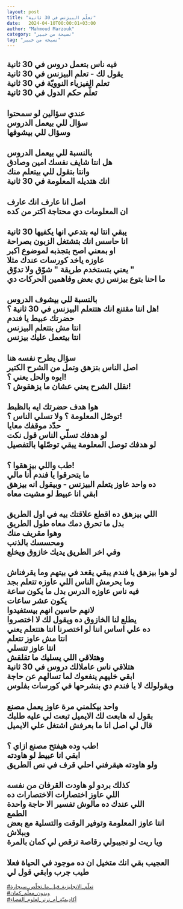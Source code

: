 ```yaml
---
layout: post
title: "تعلّم البيزنس في 30 ثانية"
date:   2024-04-10T00:00:01+03:00
author: "Mahmoud Marzouk"
category: "نصيحة من خبير"
tag: "نصيحة من خبير"
---
```



فيه ناس بتعمل دروس في 30 ثانية  
يقول لك - تعلم البيزنس في 30 ثانية  
تعلم الفيزياء النوويّة في 30 ثانية  
تعلّم حكم الدول في 30 ثانية  
-  
عندي سؤالين لو سمحتوا  
سؤال للي بيعمل الدروس  
وسؤال للي بيشوفها  
-  
بالنسبة للي بيعمل الدروس  
هل انتا شايف نفسك امين وصادق  
وانتا بتقول للي بيتعلم منك  
انك هتديله المعلومة في 30 ثانية  
-  
اصل انا عارف انك عارف  
ان المعلومات دي محتاجة اكتر من كده  
-  
يبقي انتا ليه بتدعي انها يكفيها 30 ثانية  
انا حاسس انك بتشتغل الزبون بصراحة  
او بمعني اصح بتجذبه لموضوع اكبر  
عاوزه ياخد كورسات عندك مثلا  
يعني بتستخدم طريقة " شوّق ولا تدوّق "  
ما احنا بتوع بيزنس زي بعض وفاهمين الحركات دي  
-  
بالنسبة للي بيشوف الدروس  
هل انتا مقتنع انك هتتعلم البيزنس في 30 ثانية ؟!  
حضرتك عبيط يا فندم  
انتا مش بتتعلم البيزنس  
انتا بيتعمل عليك بيزنس  
-  
سؤال يطرح نفسه هنا  
اصل الناس بتزهق وتمل من الشرح الكتير  
ايوه والحل يعني ؟!  
نقلل الشرح يعني عشان ما يزهقوش ؟!  
-  
هوا هدف حضرتك ايه بالظبط  
توصّل المعلومة ؟ ولا تسلي الناس ؟!  
حدّد موقفك معايا  
لو هدفك تسلّي الناس قول نكت  
لو هدفك توصل المعلومة يبقي توصّلها بالتفصيل  
-  
طب واللي بيزهقوا ؟!  
ما يتحرقوا يا فندم أنا مالي  
ده واحد عاوز يتعلم البيزنس - وبيقول انه بيزهق  
ابقي انا عبيط لو مشيت معاه  
-  
اللي بيزهق ده اقطع علاقتك بيه في اول الطريق  
بدل ما تحرق دمك معاه طول الطريق  
وهوا مقريف منك  
ومحسسك بالذنب  
وفي اخر الطريق يديك خازوق ويخلع  
-  
لو هوا بيزهق يا فندم يبقي يقعد في بيتهم وما
يقرفناش  
وما يحرمش الناس اللي عاوزه تتعلم بجد  
فيه ناس عاوزه الدرس بدل ما يكون ساعة  
يكون عشر ساعات  
لانهم حاسين انهم بيستفيدوا  
يطلع لنا الخازوق ده ويقول لك لا اختصروا  
ده علي اساس اننا لو اختصرنا انتا هتتعلم يعني  
انتا مش عاوز تتعلم  
انتا عاوز تتسلي  
وهتلاقي اللي يسليك ما تقلقش  
هتلاقي ناس عاملالك دروس في 30 ثانية  
ابقي خليهم ينفعوك لما تسالهم عن حاجة  
ويقولولك لا يا فندم دي بنشرحها في كورسات بفلوس  
-  
واحد بيكلمني مرة عاوز يعمل مصنع  
بقول له هابعت لك الايميل تبعت لي عليه طلبك  
قال لي اصل انا ما بعرفش اشتغل علي الايميل  
-  
طب وده هيفتح مصنع ازاي ؟!  
ابقي انا عبيط لو هاودته  
ولو هاودته هيقرفني احلي قرف في نص الطريق  
-  
كذلك بردو لو هاودت القرفان من نفسه  
اللي عاوز اختصارات الاختصارات ده  
اللي عندك ده مالوش تفسير الا حاجة واحدة  
الطمع  
انتا عاوز المعلومة وتوفير الوقت والتسلية مع بعض  
وببلاش  
ويا ريت لو تجيبولي رقاصة ترقص لي كمان بالمرة  
-  
العجيب بقي انك متخيل ان ده موجود في الحياة فعلا  
طيب جرب وابقي قول لي  
-  
[<u>\#تعلّم\_الانجليزية\_قبل\_ما\_تخلّص\_سيجارة</u>](https://www.facebook.com/hashtag/تعلّم_الانجليزية_قبل_ما_تخلّص_سيجارة?source=feed_text)  
[<u>\#وبدون\_معلّم\_كمان</u>](https://www.facebook.com/hashtag/وبدون_معلّم_كمان?source=feed_text)  
[<u>\#أكاديميّة\_أم\_ترتر\_لعلوم\_الفضاء</u>](https://www.facebook.com/hashtag/أكاديميّة_أم_ترتر_لعلوم_الفضاء?source=feed_text)
